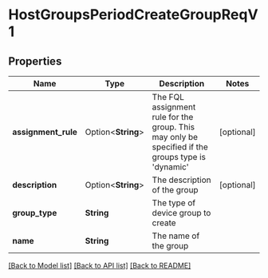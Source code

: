 # HostGroupsPeriodCreateGroupReqV1

## Properties

Name | Type | Description | Notes
------------ | ------------- | ------------- | -------------
**assignment_rule** | Option<**String**> | The FQL assignment rule for the group. This may only be specified if the groups type is 'dynamic' | [optional]
**description** | Option<**String**> | The description of the group | [optional]
**group_type** | **String** | The type of device group to create | 
**name** | **String** | The name of the group | 

[[Back to Model list]](../README.md#documentation-for-models) [[Back to API list]](../README.md#documentation-for-api-endpoints) [[Back to README]](../README.md)


